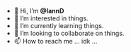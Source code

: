 - 👋 Hi, I’m **@IannD**
- 👀 I’m interested in things.
- 🌱 I’m currently learning things.
- 💞️ I’m looking to collaborate on things.
- 📫 How to reach me ... idk ...

<!---
IannD/IannD is a ✨ special ✨ repository because its `README.md` (this file) appears on your GitHub profile.
You can click the Preview link to take a look at your changes.
--->
